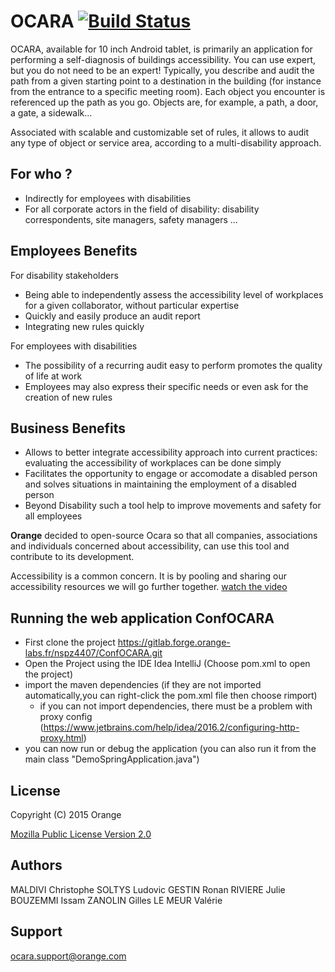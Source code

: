 # OCARA [![Build Status](https://travis-ci.org/Orange-OpenSource/ocara.svg?branch=internationalisation)](https://travis-ci.org/Orange-OpenSource/ocara)

OCARA, available for 10 inch Android tablet, is primarily an application for performing a self-diagnosis of buildings accessibility. You can use expert, but you do not need to be an expert!
Typically, you describe and audit the path from a given starting point to a destination in the building (for instance from the entrance to a specific meeting room).
Each object you encounter is referenced up the path as you go. Objects are, for example, a path, a door, a gate, a sidewalk...
 
Associated with scalable and customizable set of rules, it allows to audit any type of object or service area, according to a multi-disability approach.


## For who ?
 * Indirectly for employees with disabilities
 * For all corporate actors in the field of disability: disability correspondents, site managers, safety managers ...


## Employees  Benefits

For disability stakeholders
   * Being able to independently assess the accessibility level of workplaces for a given collaborator, without particular expertise
   * Quickly and easily produce an audit report
   * Integrating new rules quickly

For employees with disabilities
   * The possibility of a recurring audit easy to perform promotes the quality of life at work
   * Employees may also express their specific needs or even ask for the creation of new rules

## Business Benefits
   * Allows to better integrate accessibility approach into current practices: evaluating the accessibility of workplaces can be done simply
   * Facilitates the opportunity to engage or accomodate a disabled person and solves situations in maintaining the employment of a disabled person
   * Beyond Disability such a tool help to improve movements and safety for all employees 


**Orange** decided to open-source Ocara so that all companies, associations and individuals concerned about accessibility, can use this tool and contribute to its development.

Accessibility is a common concern. It is by pooling and sharing our accessibility resources we will go further together.
[watch the video](http://vod.com.ftgroup/content/encoded/t81HxrJyewTuNLcLgfph.asx)


## Running the web application ConfOCARA
* First clone the project  https://gitlab.forge.orange-labs.fr/nspz4407/ConfOCARA.git
* Open the Project using the IDE Idea IntelliJ (Choose pom.xml to open the project)
* import the maven dependencies (if they are not imported automatically,you can  right-click the pom.xml file then choose rimport)
    - if you can not import dependencies, there must be a problem with proxy config (https://www.jetbrains.com/help/idea/2016.2/configuring-http-proxy.html)
* you can now run or debug the application (you can also run it from the main class "DemoSpringApplication.java")

## License

Copyright (C) 2015 Orange

[Mozilla Public License Version 2.0](https://www.mozilla.org/MPL/2.0)


## Authors
MALDIVI Christophe
SOLTYS Ludovic
GESTIN Ronan
RIVIERE Julie
BOUZEMMI Issam
ZANOLIN Gilles
LE MEUR Valérie

## Support
<ocara.support@orange.com>